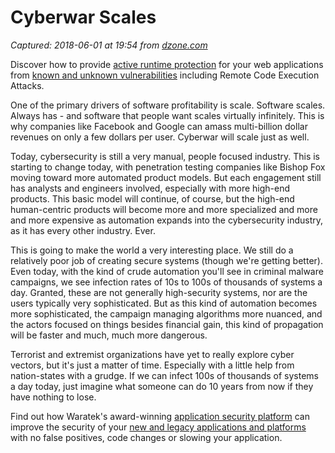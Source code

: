 # Cyberwar Scales

_Captured: 2018-06-01 at 19:54 from [dzone.com](https://dzone.com/articles/cyberwar-scales?edition=380204&utm_source=Daily%20Digest&utm_medium=email&utm_campaign=Daily%20Digest%202018-06-01)_

Discover how to provide [active runtime protection](https://dzone.com/go?i=255346&u=https%3A%2F%2Fwww.waratek.com%2Fruntime-application-self-protection-rasp%2F%3Futm_source%3DDZone%26utm_campaign%3Dba%26utm_medium%3Dprerolltextad%26utm_content%3Drasp) for your web applications from [known and unknown vulnerabilities](https://dzone.com/go?i=255346&u=https%3A%2F%2Fwww.waratek.com%2Fruntime-application-self-protection-rasp%2F%3Futm_source%3DDZone%26utm_campaign%3Dba%26utm_medium%3Dprerolltextad%26utm_content%3Drasp) including Remote Code Execution Attacks.

One of the primary drivers of software profitability is scale. Software scales. Always has - and software that people want scales virtually infinitely. This is why companies like Facebook and Google can amass multi-billion dollar revenues on only a few dollars per user. Cyberwar will scale just as well.

Today, cybersecurity is still a very manual, people focused industry. This is starting to change today, with penetration testing companies like Bishop Fox moving toward more automated product models. But each engagement still has analysts and engineers involved, especially with more high-end products. This basic model will continue, of course, but the high-end human-centric products will become more and more specialized and more and more expensive as automation expands into the cybersecurity industry, as it has every other industry. Ever.

This is going to make the world a very interesting place. We still do a relatively poor job of creating secure systems (though we're getting better). Even today, with the kind of crude automation you'll see in criminal malware campaigns, we see infection rates of 10s to 100s of thousands of systems a day. Granted, these are not generally high-security systems, nor are the users typically very sophisticated. But as this kind of automation becomes more sophisticated, the campaign managing algorithms more nuanced, and the actors focused on things besides financial gain, this kind of propagation will be faster and much, much more dangerous.

Terrorist and extremist organizations have yet to really explore cyber vectors, but it's just a matter of time. Especially with a little help from nation-states with a grudge. If we can infect 100s of thousands of systems a day today, just imagine what someone can do 10 years from now if they have nothing to lose.

Find out how Waratek's award-winning [application security platform](https://dzone.com/go?i=255347&u=https%3A%2F%2Fwww.waratek.com%2Fapplication-security-platform%2F%3Futm_source%3DDZone%26utm_campaign%3Dba%26utm_medium%3Dpostrolltextad%26utm_content%3Dappsecplatform) can improve the security of your [new and legacy applications and platforms](https://dzone.com/go?i=255347&u=https%3A%2F%2Fwww.waratek.com%2Fsolutions%2Flegacy-platforms%2F%3Futm_source%3DDZone%26utm_campaign%3Dba%26utm_medium%3Dpostrolltextad%26utm_content%3Dlegacy) with no false positives, code changes or slowing your application.
